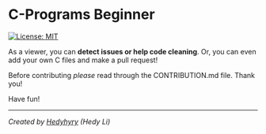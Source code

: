 # C-Programs Beginner
[![License: MIT](https://img.shields.io/badge/License-MIT-yellow.svg)](https://opensource.org/licenses/MIT)

As a viewer, you can **detect issues or help code cleaning**. 
Or, you can even add your own C files and make a pull request!

Before contributing *please* read through the CONTRIBUTION.md file. Thank you!

Have fun!




---
*Created by [Hedyhyry](https://github.com/hedyhyry) (Hedy Li)*
